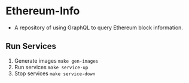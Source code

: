 # Ethereum-Info
- A repository of using GraphQL to query Ethereum block information.
## Run Services
1. Generate images `make gen-images`
2. Run services `make service-up`
3. Stop services `make service-down`